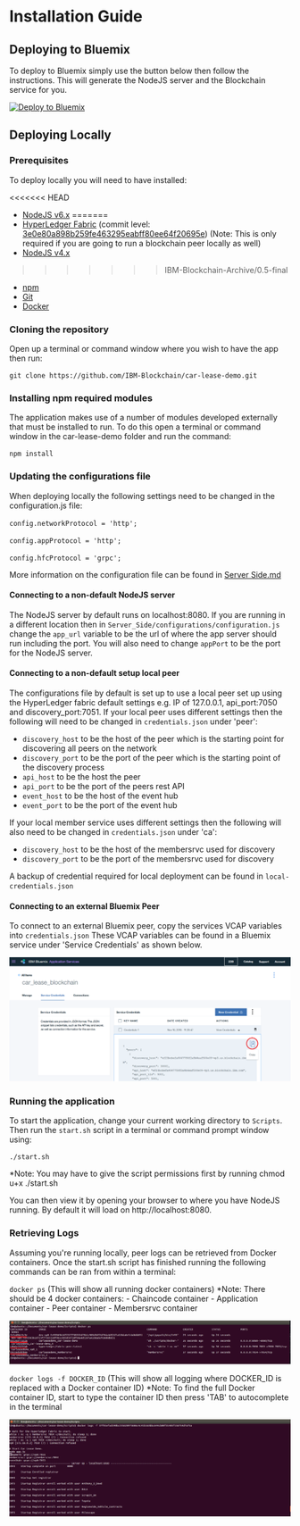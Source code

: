 Installation Guide
=======
## Deploying to Bluemix ##
To deploy to Bluemix simply use the button below then follow the instructions. This will generate the NodeJS server and the Blockchain service for you.

[![Deploy to Bluemix](https://bluemix.net/deploy/button.png)](https://bluemix.net/deploy?repository=https://github.com/IBM-Blockchain/car-lease-demo.git)
## Deploying Locally ##

### Prerequisites ###
To deploy locally you will need to have installed:

<<<<<<< HEAD
 - [NodeJS v6.x](https://nodejs.org/en/download/)
=======
 - [HyperLedger Fabric](https://github.com/hyperledger-archives/fabric/blob/master/docs/dev-setup/devenv.md) (commit level: [3e0e80a898b259fe463295eabff80ee64f20695e](https://github.com/hyperledger-archives/fabric/commit/3e0e80a898b259fe463295eabff80ee64f20695e)) (Note: This is only required if you are going to run a blockchain peer locally as well)
 - [NodeJS v4.x](https://nodejs.org/en/download/)
>>>>>>> IBM-Blockchain-Archive/0.5-final
 - [npm](https://docs.npmjs.com/getting-started/installing-node)
 - [Git](https://git-scm.com/download)
 - [Docker](https://docs.docker.com/engine/installation/linux/ubuntulinux/)

### Cloning the repository ###
Open up a terminal or command window where you wish to have the app then run:

    git clone https://github.com/IBM-Blockchain/car-lease-demo.git

### Installing npm required modules ###
The application makes use of a number of modules developed externally that must be installed to run. To do this open a terminal or command window in the car-lease-demo folder and run the command:

    npm install

### Updating the configurations file ###

When deploying locally the following settings need to be changed in the configuration.js file:

`config.networkProtocol = 'http';`

`config.appProtocol = 'http';`

`config.hfcProtocol = 'grpc';`

More information on the configuration file can be found in [Server Side.md](./Server%20Side.md)

#### Connecting to a non-default NodeJS server ####

The NodeJS server by default runs on localhost:8080. If you are running in a different location then in `Server_Side/configurations/configuration.js`
change the `app_url` variable to be the url of where the app server should run including the port. You will also need to change `appPort` to be the port
for the NodeJS server.

#### Connecting to a non-default setup local peer ####
The configurations file by default is set up to use a local peer set up using the HyperLedger fabric default settings e.g. IP of 127.0.0.1, api_port:7050 and discovery_port:7051.
If your local peer uses different settings then the following will need to be changed in `credentials.json` under 'peer':

- `discovery_host` to be the host of the peer which is the starting point for discovering all peers on the network
- `discovery_port` to be the port of the peer which is the starting point of the discovery process
- `api_host` to be the host the peer
- `api_port` to be the port of the peers rest API
- `event_host` to be the host of the event hub
- `event_port` to be the port of the event hub

If your local member service uses different settings then the following will also need to be changed in `credentials.json` under 'ca':

- `discovery_host` to be the host of the membersrvc used for discovery
- `discovery_port` to be the port of the membersrvc used for discovery

A backup of credential required for local deployment can be found in `local-credentials.json`


#### Connecting to an external Bluemix Peer ####
To connect to an external Bluemix peer, copy the services VCAP variables into `credentials.json`
These VCAP variables can be found in a Bluemix service under 'Service Credentials' as shown below.

![Copy VCAP](../Images/VCAP%20Creds.png)

### Running the application ###
To start the application, change your current working directory to `Scripts`. Then run the `start.sh` script in a terminal or command prompt window using:

    ./start.sh
  *Note: You may have to give the script permissions first by running chmod u+x ./start.sh

You can then view it by opening your browser to where you have NodeJS running. By default it will load on http://localhost:8080.

### Retrieving Logs ###
Assuming you're running locally, peer logs can be retrieved from Docker containers.
Once the start.sh script has finished running the following commands can be ran from within a terminal:

`docker ps` (This will show all running docker containers)
*Note: There should be 4 docker containers:
       - Chaincode container
       - Application container
       - Peer container
       - Membersrvc container

![Docker ps](../Images/DockerPs.png)

`docker logs -f DOCKER_ID` (This will show all logging where DOCKER_ID is replaced with a Docker container ID)
*Note: To find the full Docker container ID, start to type the container ID then press 'TAB' to autocomplete in the terminal

![Docker logs](../Images/DockerLogs.png)
